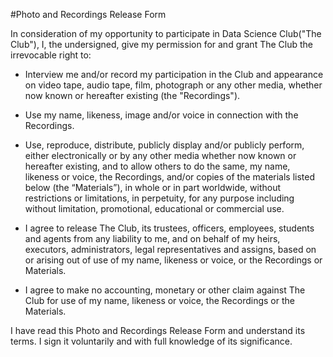 #Photo and Recordings Release Form 

In consideration of my opportunity to participate in Data Science Club("The Club"), I, the undersigned, give my permission for and grant The Club the irrevocable right to:

* Interview me and/or record my participation in the Club and appearance on video tape, audio tape, film, photograph or any other media, whether now known or hereafter existing (the "Recordings").

* Use my name, likeness, image and/or voice in connection with the Recordings.

* Use, reproduce, distribute, publicly display and/or publicly perform, either electronically or by any other media whether now known or hereafter existing, and to allow others to do the same, my name, likeness or voice, the Recordings, and/or copies of the materials listed below (the “Materials”), in whole or in part worldwide, without restrictions or limitations, in perpetuity, for any purpose including without limitation, promotional, educational or commercial use.

* I agree to release The Club, its trustees, officers, employees, students and agents from any liability to me, and on behalf of my heirs, executors, administrators, legal representatives and assigns, based on or arising out of use of my name, likeness or voice, or the Recordings or Materials.

* I agree to make no accounting, monetary or other claim against The Club for use of my name, likeness or voice, the Recordings or the Materials. 

I have read this Photo and Recordings Release Form and understand its terms. I sign it voluntarily and with full knowledge of its significance.

